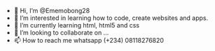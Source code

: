 - 👋 Hi, I’m @Ememobong28
- 👀 I’m interested in learning how to code, create websites and apps.
- 🌱 I’m currently learning html, html5 and css
- 💞️ I’m looking to collaborate on ...
- 📫 How to reach me whatsapp (+234) 08118276820

<!---
Ememobong28/Ememobong28 is a ✨ special ✨ repository because its `README.md` (this file) appears on your GitHub profile.
You can click the Preview link to take a look at your changes.
--->
